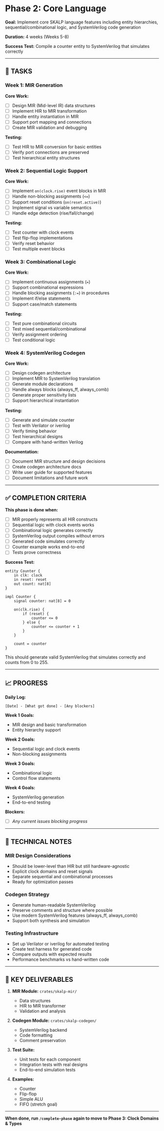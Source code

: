 # Phase 2: Core Language

**Goal:** Implement core SKALP language features including entity hierarchies, sequential/combinational logic, and SystemVerilog code generation

**Duration:** 4 weeks (Weeks 5-8)

**Success Test:** Compile a counter entity to SystemVerilog that simulates correctly

---

## 🎯 TASKS

### Week 1: MIR Generation
**Core Work:**
- [ ] Design MIR (Mid-level IR) data structures
- [ ] Implement HIR to MIR transformation
- [ ] Handle entity instantiation in MIR
- [ ] Support port mapping and connections
- [ ] Create MIR validation and debugging

**Testing:**
- [ ] Test HIR to MIR conversion for basic entities
- [ ] Verify port connections are preserved
- [ ] Test hierarchical entity structures

### Week 2: Sequential Logic Support
**Core Work:**
- [ ] Implement `on(clock.rise)` event blocks in MIR
- [ ] Handle non-blocking assignments (`<=`)
- [ ] Support reset conditions (`on(reset.active)`)
- [ ] Implement signal vs variable semantics
- [ ] Handle edge detection (rise/fall/change)

**Testing:**
- [ ] Test counter with clock events
- [ ] Test flip-flop implementations
- [ ] Verify reset behavior
- [ ] Test multiple event blocks

### Week 3: Combinational Logic
**Core Work:**
- [ ] Implement continuous assignments (`=`)
- [ ] Support combinational expressions
- [ ] Handle blocking assignments (`:=`) in procedures
- [ ] Implement if/else statements
- [ ] Support case/match statements

**Testing:**
- [ ] Test pure combinational circuits
- [ ] Test mixed sequential/combinational
- [ ] Verify assignment ordering
- [ ] Test conditional logic

### Week 4: SystemVerilog Codegen
**Core Work:**
- [ ] Design codegen architecture
- [ ] Implement MIR to SystemVerilog translation
- [ ] Generate module declarations
- [ ] Handle always blocks (always_ff, always_comb)
- [ ] Generate proper sensitivity lists
- [ ] Support hierarchical instantiation

**Testing:**
- [ ] Generate and simulate counter
- [ ] Test with Verilator or iverilog
- [ ] Verify timing behavior
- [ ] Test hierarchical designs
- [ ] Compare with hand-written Verilog

**Documentation:**
- [ ] Document MIR structure and design decisions
- [ ] Create codegen architecture docs
- [ ] Write user guide for supported features
- [ ] Document limitations and future work

---

## ✅ COMPLETION CRITERIA

**This phase is done when:**
- [ ] MIR properly represents all HIR constructs
- [ ] Sequential logic with clock events works
- [ ] Combinational logic generates correctly
- [ ] SystemVerilog output compiles without errors
- [ ] Generated code simulates correctly
- [ ] Counter example works end-to-end
- [ ] Tests prove correctness

**Success Test:**
```skalp
entity Counter {
    in clk: clock
    in reset: reset
    out count: nat[8]
}

impl Counter {
    signal counter: nat[8] = 0

    on(clk.rise) {
        if (reset) {
            counter <= 0
        } else {
            counter <= counter + 1
        }
    }

    count = counter
}
```
This should generate valid SystemVerilog that simulates correctly and counts from 0 to 255.

---

## 📈 PROGRESS

**Daily Log:**
```
[Date] - [What got done] - [Any blockers]
```

**Week 1 Goals:**
- MIR design and basic transformation
- Entity hierarchy support

**Week 2 Goals:**
- Sequential logic and clock events
- Non-blocking assignments

**Week 3 Goals:**
- Combinational logic
- Control flow statements

**Week 4 Goals:**
- SystemVerilog generation
- End-to-end testing

**Blockers:**
- [ ] _Any current issues blocking progress_

---

## 🔧 TECHNICAL NOTES

### MIR Design Considerations
- Should be lower-level than HIR but still hardware-agnostic
- Explicit clock domains and reset signals
- Separate sequential and combinational processes
- Ready for optimization passes

### Codegen Strategy
- Generate human-readable SystemVerilog
- Preserve comments and structure where possible
- Use modern SystemVerilog features (always_ff, always_comb)
- Support both synthesis and simulation

### Testing Infrastructure
- Set up Verilator or iverilog for automated testing
- Create test harness for generated code
- Compare outputs with expected results
- Performance benchmarks vs hand-written code

---

## 🎯 KEY DELIVERABLES

1. **MIR Module:** `crates/skalp-mir/`
   - Data structures
   - HIR to MIR transformer
   - Validation and analysis

2. **Codegen Module:** `crates/skalp-codegen/`
   - SystemVerilog backend
   - Code formatting
   - Comment preservation

3. **Test Suite:**
   - Unit tests for each component
   - Integration tests with real designs
   - End-to-end simulation tests

4. **Examples:**
   - Counter
   - Flip-flop
   - Simple ALU
   - FIFO (stretch goal)

---

**When done, run `/complete-phase` again to move to Phase 3: Clock Domains & Types**